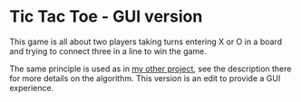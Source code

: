 # Tic Tac Toe - GUI version

This game is all about two players taking turns entering X or O in a board and trying to connect three in a line to win the game.

The same principle is used as in [my other project](https://github.com/derBanz/tic-tac-toe), see the description there for more details on the algorithm. This version is an edit to provide a GUI experience.